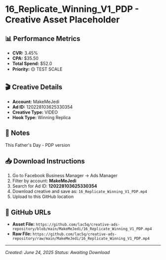 # 16_Replicate_Winning_V1_PDP - Creative Asset Placeholder

## 📊 **Performance Metrics**
- **CVR:** 3.45%
- **CPA:** $35.50
- **Total Spend:** $52.0
- **Priority:** 🟡 TEST SCALE

## 🎬 **Creative Details**
- **Account:** MakeMeJedi
- **Ad ID:** 120228103625330354
- **Creative Type:** VIDEO
- **Hook Type:** Winning Replica

## 📝 **Notes**
This Father's Day - PDP version

## 📥 **Download Instructions**
1. Go to Facebook Business Manager → Ads Manager
2. Filter by account: **MakeMeJedi**
3. Search for Ad ID: **120228103625330354**
4. Download creative and save as: `16_Replicate_Winning_V1_PDP.mp4`
5. Upload to this GitHub location

## 🔗 **GitHub URLs**
- **Asset File:** `https://github.com/lac5q/creative-ads-repository/blob/main/MakeMeJedi/16_Replicate_Winning_V1_PDP.mp4`
- **Raw File:** `https://github.com/lac5q/creative-ads-repository/raw/main/MakeMeJedi/16_Replicate_Winning_V1_PDP.mp4`

---
*Created: June 24, 2025*
*Status: Awaiting Download*
